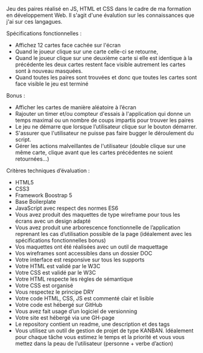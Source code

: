 Jeu des paires réalisé en JS, HTML et CSS dans le cadre de ma formation en développement Web.
Il s'agit d'une évalution sur les connaissances que j'ai sur ces langagues.

Spécifications fonctionnelles :
- Affichez 12 cartes face cachée sur l'écran
- Quand le joueur clique sur une carte celle-ci se retourne,
- Quand le joueur clique sur une deuxième carte si elle est identique à la précédente les deux cartes restent face visible autrement les cartes sont à nouveau masquées.
- Quand toutes les paires sont trouvées et donc que toutes les cartes sont face visible le jeu est terminé

Bonus :
- Afficher les cartes de manière aléatoire à l’écran
- Rajouter un timer et/ou compteur d'essais à l'application qui donne un temps maximal ou un 
nombre de coups impartis pour trouver les paires
- Le jeu ne démarre que lorsque l’utilisateur clique sur le bouton démarrer.
- S'assurer que l'utilisateur ne puisse pas faire bugger le déroulement du script.
- Gérer les actions malveillantes de l'utilisateur (double clique sur une même carte, clique 
avant que les cartes précédentes ne soient retournées...)

Critères techniques d’évaluation :
- HTML5
- CSS3
- Framework Boostrap 5
- Base Boilerplate
- JavaScript avec respect des normes ES6
- Vous avez produit des maquettes de type wireframe pour tous les écrans avec un design adapté
- Vous avez produit une arborescence fonctionnelle de l’application reprenant les cas d’utilisation possible de la page (idéalement avec les spécifications fonctionnelles bonus)
- Vos maquettes ont été réalisées avec un outil de maquettage
- Vos wireframes sont accessibles dans un dossier DOC
- Votre interface est responsive sur tous les supports
- Votre HTML est validé par le W3C
- Votre CSS est validé par le W3C
- Votre HTML respecte les règles de sémantique
- Votre CSS est organisé
- Vous respectez le principe DRY
- Votre code HTML, CSS, JS est commenté clair et lisible
- Votre code est hébergé sur GitHub
- Vous avez fait usage d’un logiciel de versionning
- Votre site est hébergé via une GH-page
- Le repository contient un readme, une description et des tags
- Vous utilisez un outil de gestion de projet de type KANBAN. Idéalement pour chaque tâche vous estimez le temps et la priorité et vous vous mettez dans la peau de l’utilisateur (personne + verbe d’action)